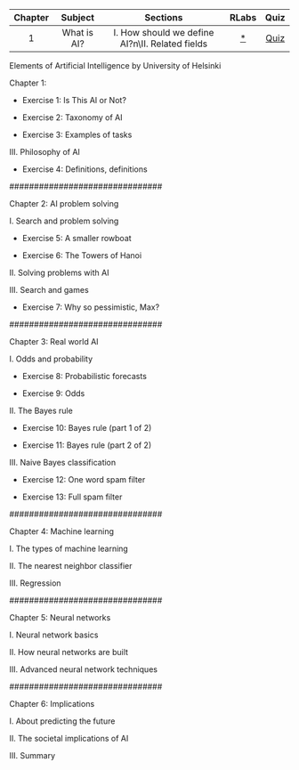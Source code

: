 |Chapter|            Subject          |           Sections             |                RLabs              |             Quiz            |
| :---: | :-------------------------: | :----------------------------: | :-------------------------------: | :-------------------------: |
|   1   |         What is AI?        |   I. How should we define AI?n\II. Related fields |[*](https://github.com/arslanugur/)| [Quiz](/01.Introduction.txt)|



Elements of Artificial Intelligence by University of Helsinki

Chapter 1: 



 - Exercise 1: Is This AI or Not?



 - Exercise 2: Taxonomy of AI
 - Exercise 3: Examples of tasks

III. Philosophy of AI

 - Exercise 4: Definitions, definitions

###############################

Chapter 2: AI problem solving

I. Search and problem solving

 - Exercise 5: A smaller rowboat

 - Exercise 6: The Towers of Hanoi

II. Solving problems with AI

III. Search and games

 - Exercise 7: Why so pessimistic, Max?

###############################

Chapter 3: Real world AI

I. Odds and probability

 - Exercise 8: Probabilistic forecasts

 - Exercise 9: Odds

II. The Bayes rule

 - Exercise 10: Bayes rule (part 1 of 2)

 - Exercise 11: Bayes rule (part 2 of 2)

III. Naive Bayes classification

 - Exercise 12: One word spam filter

 - Exercise 13: Full spam filter

###############################

Chapter 4: Machine learning

I. The types of machine learning

II. The nearest neighbor classifier

III. Regression

###############################

Chapter 5: Neural networks

I. Neural network basics

II. How neural networks are built

III. Advanced neural network techniques

###############################

Chapter 6: Implications

I. About predicting the future

II. The societal implications of AI

III. Summary
